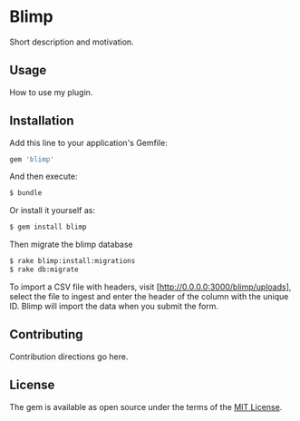 # Blimp
Short description and motivation.

## Usage
How to use my plugin.

## Installation
Add this line to your application's Gemfile:

```ruby
gem 'blimp'
```

And then execute:
```bash
$ bundle
```

Or install it yourself as:
```bash
$ gem install blimp
```

Then migrate the blimp database
```bash
$ rake blimp:install:migrations 
$ rake db:migrate
```

To import a CSV file with headers, visit [http://0.0.0.0:3000/blimp/uploads], select the file to ingest and enter the header of the column with the unique ID.
Blimp will import the data when you submit the form.

## Contributing
Contribution directions go here.

## License
The gem is available as open source under the terms of the [MIT License](http://opensource.org/licenses/MIT).
